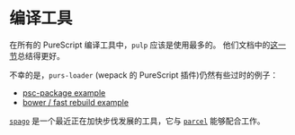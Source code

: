 # 编译工具

在所有的 PureScript 编译工具中，`pulp` 应该是使用最多的。 他们文档中的[这一节](https://github.com/purescript-contrib/pulp#what-if-i-need-something-a-bit-more-complicated)总结得更好。

不幸的是，`purs-loader` (wepack 的 PureScript 插件)仍然有些过时的例子：

- [psc-package example](https://github.com/ethul/purescript-webpack-example/tree/psc-package)
- [bower / fast rebuild example](https://github.com/ethul/purescript-webpack-example/tree/fast-rebuilds)

[`spago`](https://github.com/purescript/spago) 是一个最近正在加快步伐发展的工具，它与 [`parcel`](https://parceljs.org/) 能够配合工作。
